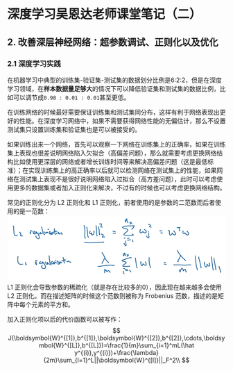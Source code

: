 # 深度学习吴恩达老师课堂笔记（二）

## 2. 改善深层神经网络：超参数调试、正则化以及优化

### 2.1 深度学习实践

在机器学习中典型的训练集-验证集-测试集的数据划分比例是6:2:2，但是在深度学习领域，在**样本数据量足够大**的情况下可以降低验证集和测试集的数据比例，比如可以调节成`0.98 : 0.01 : 0.01`甚至更低。


在训练网络的时候最好需要保证训练集和测试集同分布，这样有利于网络表现出更好的性能。在深度学习网络中，如果不需要获得网络性能的无偏估计，那么不设置测试集只设置训练集和验证集也是可以被接受的。


如果训练出来一个网络，首先可以观察一下网络在训练集上的正确率，如果在训练集上表现也很差说明网络陷入欠拟合（高偏差问题），那么就需要考虑更换网络结构比如使用更深层的网络或者增长训练时间等来解决高偏差问题（这是最低标准）；在实现训练集上的高正确率以后就可以检测网络在测试集上的性能，如果网络在测试集上表现不是很好说明网络陷入过拟合（高方差问题），此时可以考虑使用更多的数据集或者加入正则化来解决，不过有的时候也可以考虑更换网络结构。


常见的正则化分为 L2 正则化和 L1 正则化，前者使用的是参数的二范数而后者使用的是一范数：
![两种正则化方法](../Pic/image7.png)
L1 正则化会导致参数的稀疏化（就是存在比较多的0），因此现在越来越多会使用 L2 正则化。而在描述矩阵的时候这个范数则被称为 Frobenius 范数，描述的是矩阵中每个元素的平方和。


加入正则化项以后的代价函数可以被写作：
$$
J(\boldsymbol{W}^{[1]},b^{[1]},\boldsymbol{W}^{[2]},b^{[2]},\cdots,\boldsymbol{W}^{[L]},b^{[L]})=\frac{1}{m}\sum_{i=1}^mL(\hat y^{(i)},y^{(i)})+\frac{\lambda}{2m}\sum_{l=1}^L||\boldsymbol{W}^{[l]}||_F^2\\
$$
